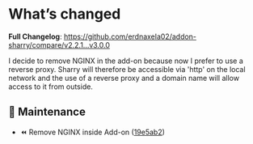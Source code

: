 # What’s changed
**Full Changelog**: https://github.com/erdnaxela02/addon-sharry/compare/v2.2.1...v3.0.0

I decide to remove NGINX in the add-on because now I prefer to use a reverse proxy.
Sharry will therefore be accessible via 'http' on the local network and the use of a reverse proxy and a domain name will allow access to it from outside.

## 🐛 Maintenance
- :rewind: Remove NGINX inside Add-on ([19e5ab2](https://github.com/erdnaxela02/addon-sharry/commit/19e5ab2d442b68260bbeeba3f491025b8389ba97))
